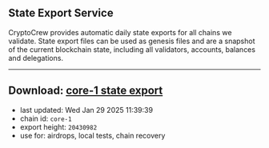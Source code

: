 ## State Export Service
CryptoCrew provides automatic daily state exports for all chains we validate. State export files can be used as genesis files and are a snapshot of the current blockchain state, including all validators, accounts, balances and delegations.

---
**Download: [core-1 state export](https://dl-eu2.ccvalidators.com/SERVICE/persistence/core-1_export_20430982.json)**
---

- last updated: Wed Jan 29 2025 11:39:39
- chain id: `core-1`
- export height: `20430982`
- use for: airdrops, local tests, chain recovery
